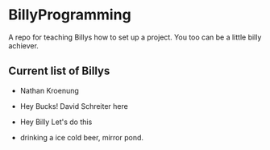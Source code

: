 # BillyProgramming
A repo for teaching Billys how to set up a project.
You too can be a little billy achiever.

## Current list of Billys

- Nathan Kroenung

- Hey Bucks! David Schreiter here 
                                  
- Hey Billy Let's do this

- drinking a ice cold beer, mirror pond.